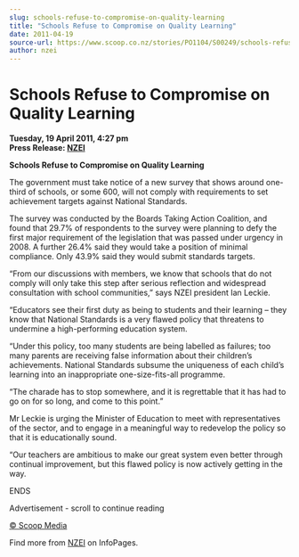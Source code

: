 ```yaml
---
slug: schools-refuse-to-compromise-on-quality-learning
title: "Schools Refuse to Compromise on Quality Learning"
date: 2011-04-19
source-url: https://www.scoop.co.nz/stories/PO1104/S00249/schools-refuse-to-compromise-on-quality-learning.htm
author: nzei
---
```

Schools Refuse to Compromise on Quality Learning
================================================

**Tuesday, 19 April 2011, 4:27 pm**  
**Press Release: [NZEI](https://info.scoop.co.nz/NZEI)**

**Schools Refuse to Compromise on Quality Learning**

The government must take notice of a new survey that shows around one-third of schools, or some 600, will not comply with requirements to set achievement targets against National Standards.

The survey was conducted by the Boards Taking Action Coalition, and found that 29.7% of respondents to the survey were planning to defy the first major requirement of the legislation that was passed under urgency in 2008. A further 26.4% said they would take a position of minimal compliance. Only 43.9% said they would submit standards targets.

“From our discussions with members, we know that schools that do not comply will only take this step after serious reflection and widespread consultation with school communities,” says NZEI president Ian Leckie.

“Educators see their first duty as being to students and their learning – they know that National Standards is a very flawed policy that threatens to undermine a high-performing education system.

“Under this policy, too many students are being labelled as failures; too many parents are receiving false information about their children’s achievements. National Standards subsume the uniqueness of each child’s learning into an inappropriate one-size-fits-all programme.

“The charade has to stop somewhere, and it is regrettable that it has had to go on for so long, and come to this point.”

Mr Leckie is urging the Minister of Education to meet with representatives of the sector, and to engage in a meaningful way to redevelop the policy so that it is educationally sound.

“Our teachers are ambitious to make our great system even better through continual improvement, but this flawed policy is now actively getting in the way.

ENDS  

Advertisement - scroll to continue reading





[© Scoop Media](http://www.scoop.co.nz/about/terms.html)

Find more from [NZEI](https://info.scoop.co.nz/NZEI) on InfoPages.